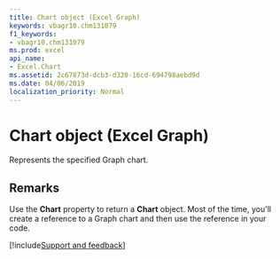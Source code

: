 ```yaml
---
title: Chart object (Excel Graph)
keywords: vbagr10.chm131079
f1_keywords:
- vbagr10.chm131079
ms.prod: excel
api_name:
- Excel.Chart
ms.assetid: 2c67873d-dcb3-d320-16cd-694798aebd9d
ms.date: 04/06/2019
localization_priority: Normal
---
```



# Chart object (Excel Graph)

Represents the specified Graph chart.


## Remarks

Use the **Chart** property to return a **Chart** object. Most of the time, you'll create a reference to a Graph chart and then use the reference in your code.


[!include[Support and feedback](~/includes/feedback-boilerplate.md)]
